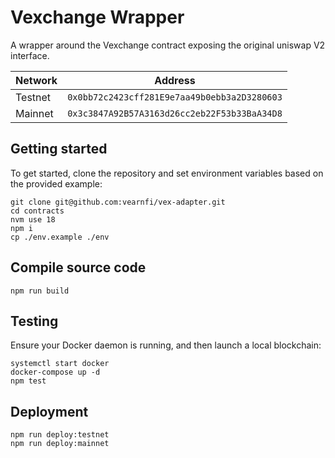 # Vexchange Wrapper

A wrapper around the Vexchange contract exposing the original uniswap V2 interface.

| Network  | Address                                    |
|----------|--------------------------------------------|
| Testnet  | `0x0bb72c2423cff281E9e7aa49b0ebb3a2D3280603` |
| Mainnet  | `0x3c3847A92B57A3163d26cc2eb22F53b33BaA34D8` |


## Getting started

To get started, clone the repository and set environment variables based on the provided example:

```
git clone git@github.com:vearnfi/vex-adapter.git
cd contracts
nvm use 18
npm i
cp ./env.example ./env
```

## Compile source code

```
npm run build
```

## Testing

Ensure your Docker daemon is running, and then launch a local blockchain:

```
systemctl start docker
docker-compose up -d
npm test
```

## Deployment

```
npm run deploy:testnet
npm run deploy:mainnet
```
